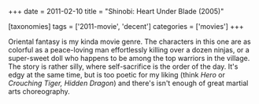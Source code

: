 +++
date = 2011-02-10
title = "Shinobi: Heart Under Blade (2005)"

[taxonomies]
tags = ['2011-movie', 'decent']
categories = ['movies']
+++

Oriental fantasy is my kinda movie genre. The characters in this one are
as colorful as a peace-loving man effortlessly killing over a dozen
ninjas, or a super-sweet doll who happens to be among the top warriors
in the village. The story is rather silly, where self-sacrifice is the
order of the day. It\'s edgy at the same time, but is too poetic for my
liking (think *Hero* or *Crouching Tiger, Hidden Dragon*) and there\'s
isn\'t enough of great martial arts choreography.
